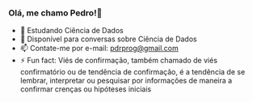 ### Olá, me chamo Pedro!👋

<!-- - 🔭 I’m currently working on ... -->
- 🌱 Estudando Ciência de Dados <!-- - 👯 I’m looking to collaborate on ... --> <!-- - 🤔 I’m looking for help with ... -->
- 💬 Disponível para conversas sobre Ciência de Dados
- 📫 Contate-me por e-mail: pdrprog@gmail.com
- ⚡ Fun fact: Viés de confirmação, também chamado de viés confirmatório ou de tendência de confirmação, é a tendência de se lembrar, interpretar ou pesquisar por informações de maneira a confirmar crenças ou hipóteses iniciais

